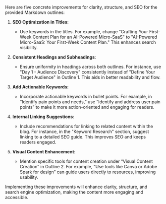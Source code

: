 Here are five concrete improvements for clarity, structure, and SEO for the provided Markdown outlines:

1. **SEO Optimization in Titles**: 
   - Use keywords in the titles. For example, change "Crafting Your First-Week Content Plan for an AI-Powered Micro-SaaS" to "AI-Powered Micro-SaaS: Your First-Week Content Plan." This enhances search visibility.

2. **Consistent Headings and Subheadings**: 
   - Ensure uniformity in headings across both outlines. For instance, use "Day 1 - Audience Discovery" consistently instead of "Define Your Target Audience" in Outline 1. This aids in better readability and flow.

3. **Add Actionable Keywords**: 
   - Incorporate actionable keywords in bullet points. For example, in “Identify pain points and needs,” use “Identify and address user pain points” to make it more action-oriented and engaging for readers.

4. **Internal Linking Suggestions**: 
   - Include recommendations for linking to related content within the blog. For instance, in the "Keyword Research" section, suggest linking to a detailed SEO guide. This improves SEO and keeps readers engaged.

5. **Visual Content Enhancement**: 
   - Mention specific tools for content creation under “Visual Content Creation” in Outline 2. For example, “Use tools like Canva or Adobe Spark for design” can guide users directly to resources, improving usability.

Implementing these improvements will enhance clarity, structure, and search engine optimization, making the content more engaging and accessible.